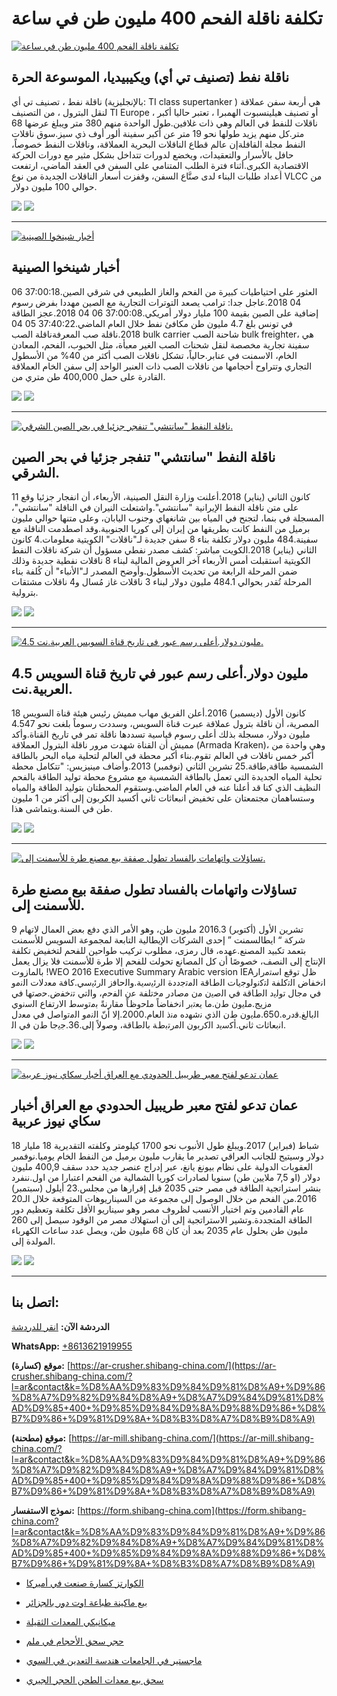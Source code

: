# تكلفة ناقلة الفحم 400 مليون طن في ساعة

<a href="https://swt.shibang-china.com/?l=ar&img&k=%D8%AA%D9%83%D9%84%D9%81%D8%A9+%D9%86%D8%A7%D9%82%D9%84%D8%A9+%D8%A7%D9%84%D9%81%D8%AD%D9%85+400+%D9%85%D9%84%D9%8A%D9%88%D9%86+%D8%B7%D9%86+%D9%81%D9%8A+%D8%B3%D8%A7%D8%B9%D8%A9" target="_blank">![تكلفة ناقلة الفحم 400 مليون طن في ساعة](http://static.shibang-china.com/all-800x300/611.jpg)</a>

## ناقلة نفط (تصنيف تي أي) ويكيبيديا، الموسوعة الحرة
ناقلة نفط ، تصنيف تي أي (بالإنجليزية: TI class supertanker ) هي أربعة سفن عملاقة لنقل البترول ، من التصنيف TI Europe ، أو تصنيف هيلينسبوت الهمبرا ، تعتبر حاليا أكبر ناقلات للنفط في العالم وهي ذات غلافين.طول الواحدة منهم 380 متر ويبلغ عرضها 68 متر.كل منهم يزيد طولها نحو 19 متر عن أكبر سفينة ألور أوف ذي سيز.سوق ناقلات النفط مجلة القافلةإن عالم قطاع الناقلات البحرية العملاقة، وناقلات النفط خصوصاً، حافل بالأسرار والتعقيدات، ويخضع لدورات تتداخل بشكل مثير مع دورات الحركة الاقتصادية الكبرى.أثناء فترة الطلب المتنامي على السفن في العقد الماضي، ارتفعت أعداد طلبات البناء لدى صنَّاع السفن، وقفزت أسعار الناقلات الجديدة من نوع VLCC من حوالي 100 مليون دولار.


<a href="https://whatsapp.shibangsoft.com/WhatsApp.php" target="_blank" title="WhatsApp">![](http://static.shibang-china.com/icon/whatsapp.png)</a> <a href="https://swt.shibang-china.com/?l=ar&icon&k=%D8%AA%D9%83%D9%84%D9%81%D8%A9+%D9%86%D8%A7%D9%82%D9%84%D8%A9+%D8%A7%D9%84%D9%81%D8%AD%D9%85+400+%D9%85%D9%84%D9%8A%D9%88%D9%86+%D8%B7%D9%86+%D9%81%D9%8A+%D8%B3%D8%A7%D8%B9%D8%A9" target="_blank">![](http://static.shibang-china.com/icon/chat-ar.png)</a>

---

<a href="https://swt.shibang-china.com/?l=ar&img&k=%D8%AA%D9%83%D9%84%D9%81%D8%A9+%D9%86%D8%A7%D9%82%D9%84%D8%A9+%D8%A7%D9%84%D9%81%D8%AD%D9%85+400+%D9%85%D9%84%D9%8A%D9%88%D9%86+%D8%B7%D9%86+%D9%81%D9%8A+%D8%B3%D8%A7%D8%B9%D8%A9" target="_blank">![أخبار شينخوا الصينية](http://static.shibang-china.com/all-800x300/133.jpg)</a>

## أخبار شينخوا الصينية
العثور على احتياطيات كبيرة من الفحم والغاز الطبيعي في شرقي الصين.37:00:18 06 04 2018.عاجل جدا: ترامب يصعد التوترات التجارية مع الصين مهددا بفرض رسوم إضافية على الصين بقيمة 100 مليار دولار أمريكي.37:00:08 06 04 2018.عجز الطاقة في تونس بلغ 4.7 مليون طن مكافئ نفط خلال العام الماضي.37:40:22 05 04 2018.ناقلة صب المعرفةناقلة الصب bulk carrier شاحنة الصب bulk freighter، هي سفينة تجارية مخصصة لنقل شحنات الصب الغير معبأة، مثل الحبوب، الفحم، المعادن الخام، الاسمنت في عنابر.حالياً، تشكل ناقلات الصب أكثر من 40% من الأسطول التجاري وتتراوح أحجامها من ناقلات الصب ذات العنبر الواحد إلى سفن الخام العملاقة القادرة على حمل 400,000 طن متري من.


<a href="https://whatsapp.shibangsoft.com/WhatsApp.php" target="_blank" title="WhatsApp">![](http://static.shibang-china.com/icon/whatsapp.png)</a> <a href="https://swt.shibang-china.com/?l=ar&icon&k=%D8%AA%D9%83%D9%84%D9%81%D8%A9+%D9%86%D8%A7%D9%82%D9%84%D8%A9+%D8%A7%D9%84%D9%81%D8%AD%D9%85+400+%D9%85%D9%84%D9%8A%D9%88%D9%86+%D8%B7%D9%86+%D9%81%D9%8A+%D8%B3%D8%A7%D8%B9%D8%A9" target="_blank">![](http://static.shibang-china.com/icon/chat-ar.png)</a>

---

<a href="https://swt.shibang-china.com/?l=ar&img&k=%D8%AA%D9%83%D9%84%D9%81%D8%A9+%D9%86%D8%A7%D9%82%D9%84%D8%A9+%D8%A7%D9%84%D9%81%D8%AD%D9%85+400+%D9%85%D9%84%D9%8A%D9%88%D9%86+%D8%B7%D9%86+%D9%81%D9%8A+%D8%B3%D8%A7%D8%B9%D8%A9" target="_blank">![ناقلة النفط &quot;سانتشي&quot; تنفجر جزئيا في بحر الصين الشرقي.](http://static.shibang-china.com/all-800x300/1212.jpg)</a>

## ناقلة النفط &quot;سانتشي&quot; تنفجر جزئيا في بحر الصين الشرقي.
11 كانون الثاني (يناير) 2018.أعلنت وزارة النقل الصينية، الأربعاء، أن انفجار جزئيا وقع على متن ناقلة النفط الإيرانية &quot;سانتشي&quot;.واشتعلت النيران في الناقلة &quot;سانتشي&quot;، المسجلة في بنما، لتجنح في المياه بين شانغهاي وجنوب اليابان، وعلى متنها حوالي مليون برميل من النفط كانت بطريقها من إيران إلى كوريا الجنوبية.وقد اصطدمت الناقلة مع سفينة.484 مليون دولار تكلفة بناء 8 سفن جديدة لـ&quot;ناقلات&quot; الكويتية معلومات.4 كانون الثاني (يناير) 2018.الكويت مباشر: كشف مصدر نفطي مسؤول أن شركة ناقلات النفط الكويتية استقبلت أمس الأربعاء آخر العروض المالية لبناء 8 ناقلات نفطية جديدة وذلك ضمن المرحلة الرابعة من تحديث الأسطول.وأوضح المصدر لـ&quot;الأنباء&quot; أن كُلفة بناء المرحلة تُقدر بحوالي 484.1 مليون دولار لبناء 3 ناقلات غاز مُسال و4 ناقلات مشتقات بترولية.


<a href="https://whatsapp.shibangsoft.com/WhatsApp.php" target="_blank" title="WhatsApp">![](http://static.shibang-china.com/icon/whatsapp.png)</a> <a href="https://swt.shibang-china.com/?l=ar&icon&k=%D8%AA%D9%83%D9%84%D9%81%D8%A9+%D9%86%D8%A7%D9%82%D9%84%D8%A9+%D8%A7%D9%84%D9%81%D8%AD%D9%85+400+%D9%85%D9%84%D9%8A%D9%88%D9%86+%D8%B7%D9%86+%D9%81%D9%8A+%D8%B3%D8%A7%D8%B9%D8%A9" target="_blank">![](http://static.shibang-china.com/icon/chat-ar.png)</a>

---

<a href="https://swt.shibang-china.com/?l=ar&img&k=%D8%AA%D9%83%D9%84%D9%81%D8%A9+%D9%86%D8%A7%D9%82%D9%84%D8%A9+%D8%A7%D9%84%D9%81%D8%AD%D9%85+400+%D9%85%D9%84%D9%8A%D9%88%D9%86+%D8%B7%D9%86+%D9%81%D9%8A+%D8%B3%D8%A7%D8%B9%D8%A9" target="_blank">![4.5 مليون دولار.أعلى رسم عبور في تاريخ قناة السويس العربية.نت.](http://static.shibang-china.com/all-800x300/869.jpg)</a>

## 4.5 مليون دولار.أعلى رسم عبور في تاريخ قناة السويس العربية.نت.
18 كانون الأول (ديسمبر) 2016.أعلن الفريق مهاب مميش رئيس هيئة قناة السويس المصرية، أن ناقلة بترول عملاقة عبرت قناة السويس، وسددت رسوماً بلغت نحو 4.547 مليون دولار، مسجلة بذلك أعلى رسوم قياسية تسددها ناقلة تمر في تاريخ القناة.وأكد مميش أن القناة شهدت مرور ناقلة البترول العملاقة (Armada Kraken)، وهي واحدة من أكبر خمس ناقلات في العالم تقوم.بناء أكبر محطة في العالم لتحلية مياه البحر بالطاقة الشمسية طاقة,طاقة.25 تشرين الثاني (نوفمبر) 2013.وأضاف مينيزيس: &quot;تتكامل محطة تحلية المياه الجديدة التي تعمل بالطاقة الشمسية مع مشروع محطة توليد الطاقة بالفحم النظيف الذي كنا قد أعلنا عنه في العام الماضي.وستقوم المحطتان بتوليد الطاقة والمياه وستساهمان مجتمعتان على تخفيض انبعاثات ثاني أكسيد الكربون إلى أكثر من 1 مليون طن في السنة.ويتماشى هذا.


<a href="https://whatsapp.shibangsoft.com/WhatsApp.php" target="_blank" title="WhatsApp">![](http://static.shibang-china.com/icon/whatsapp.png)</a> <a href="https://swt.shibang-china.com/?l=ar&icon&k=%D8%AA%D9%83%D9%84%D9%81%D8%A9+%D9%86%D8%A7%D9%82%D9%84%D8%A9+%D8%A7%D9%84%D9%81%D8%AD%D9%85+400+%D9%85%D9%84%D9%8A%D9%88%D9%86+%D8%B7%D9%86+%D9%81%D9%8A+%D8%B3%D8%A7%D8%B9%D8%A9" target="_blank">![](http://static.shibang-china.com/icon/chat-ar.png)</a>

---

<a href="https://swt.shibang-china.com/?l=ar&img&k=%D8%AA%D9%83%D9%84%D9%81%D8%A9+%D9%86%D8%A7%D9%82%D9%84%D8%A9+%D8%A7%D9%84%D9%81%D8%AD%D9%85+400+%D9%85%D9%84%D9%8A%D9%88%D9%86+%D8%B7%D9%86+%D9%81%D9%8A+%D8%B3%D8%A7%D8%B9%D8%A9" target="_blank">![تساؤلات واتهامات بالفساد تطول صفقة بيع مصنع طرة للأسمنت إلى.](http://static.shibang-china.com/all-800x300/74.jpg)</a>

## تساؤلات واتهامات بالفساد تطول صفقة بيع مصنع طرة للأسمنت إلى.
9 تشرين الأول (أكتوبر) 2016.3 مليون طن، وهو الأمر الذي دفع بعض العمال لاتهام شركة “ ايطالسمنت ” إحدى الشركات الإيطالية التابعة لمجموعة السويس للأسمنت بتعمد تكبيد المصنع.عهده، قال رمزى، مطلوب تركيب طواحين للفحم لتخفيض تكلفة الإنتاج إلى النصف، خصوصًا أن كل المصانع تحولت للفحم إلا طرة للأسمنت فلا يزال يعمل بالمازوت !WEO 2016 Executive Summary Arabic version IEAﻅﻝ ﺗﻭﻗﻊ ﺍﺳﺗﻣﺭﺍﺭ ﺍﻧﺧﻔﺎﺽ ﺍﻟﺗﻛﻠﻔﺔ ﻟﺗﻛﻧﻭﻟﻭﺟﻳﺎﺕ ﺍﻟﻁﺎﻗﺔ ﺍﻟﻣﺗﺟﺩﺩﺓ ﺍﻟﺭﺋﻳﺳﻳﺔ.ﻭﺍﻟﺣﺎﻓﺯ ﺍﻟﺭﺋﻳﺳﻲ.ﻛﺎﻓﺔ ﻣﻌﺩﻻﺕ ﺍﻟﻧﻣﻭ ﻓﻲ ﻣﺟﺎﻝ ﺗﻭﻟﻳﺩ ﺍﻟﻁﺎﻗﺔ ﻓﻲ ﺍﻟﺻﻳﻥ ﻣﻥ ﻣﺻﺎﺩﺭ ﻣﺧﺗﻠﻔﺔ ﻋﻥ ﺍﻟﻔﺣﻡ، ﻭﺍﻟﺗﻲ ﺗﻧﺧﻔﺽ.ﺣﺻﺗﻬﺎ ﻓﻲ ﻣﺯﻳﺞ.ﻣﻠﻳﻭﻥ ﻁﻥ.ﻣﺎ ﻳﻌﺗﺑﺭ ﺍﻧﺧﻔﺎﺿﺎً ﻣﻠﺣﻭﻅﺎً ﻣﻘﺎﺭﻧﺔً ﺑﻣﺗﻭﺳﻁ ﺍﻻﺭﺗﻔﺎﻉ ﺍﻟﺳﻧﻭﻱ ﺍﻟﺑﺎﻟﻎ.ﻗﺩﺭﻩ.650.ﻣﻠﻳﻭﻥ ﻁﻥ ﺍﻟﺫﻱ ﻧﺷﻬﺩﻩ ﻣﻧﺫ ﺍﻟﻌﺎﻡ.2000.ﺇﻻ ﺃﻥّ ﺍﻟﻧﻣﻭ ﺍﻟﻣﺗﻭﺍﺻﻝ ﻓﻲ ﻣﻌﺩﻝ ﺍﻧﺑﻌﺎﺛﺎﺕ ﺛﺎﻧﻲ.ﺃﻛﺳﻳﺩ ﺍﻟﻛﺭﺑﻭﻥ ﺍﻟﻣﺭﺗﺑﻁﺔ ﺑﺎﻟﻁﺎﻗﺔ، ﻭﺻﻭﻻً ﺇﻟﻰ.36.ﺟﻳﺟﺎ ﻁﻥ ﻓﻲ ﺍﻟ.


<a href="https://whatsapp.shibangsoft.com/WhatsApp.php" target="_blank" title="WhatsApp">![](http://static.shibang-china.com/icon/whatsapp.png)</a> <a href="https://swt.shibang-china.com/?l=ar&icon&k=%D8%AA%D9%83%D9%84%D9%81%D8%A9+%D9%86%D8%A7%D9%82%D9%84%D8%A9+%D8%A7%D9%84%D9%81%D8%AD%D9%85+400+%D9%85%D9%84%D9%8A%D9%88%D9%86+%D8%B7%D9%86+%D9%81%D9%8A+%D8%B3%D8%A7%D8%B9%D8%A9" target="_blank">![](http://static.shibang-china.com/icon/chat-ar.png)</a>

---

<a href="https://swt.shibang-china.com/?l=ar&img&k=%D8%AA%D9%83%D9%84%D9%81%D8%A9+%D9%86%D8%A7%D9%82%D9%84%D8%A9+%D8%A7%D9%84%D9%81%D8%AD%D9%85+400+%D9%85%D9%84%D9%8A%D9%88%D9%86+%D8%B7%D9%86+%D9%81%D9%8A+%D8%B3%D8%A7%D8%B9%D8%A9" target="_blank">![عمان تدعو لفتح معبر طريبيل الحدودي مع العراق أخبار سكاي نيوز عربية](http://static.shibang-china.com/all-800x300/1454.jpg)</a>

## عمان تدعو لفتح معبر طريبيل الحدودي مع العراق أخبار سكاي نيوز عربية
18 شباط (فبراير) 2017.ويبلغ طول الأنبوب نحو 1700 كيلومتر وكلفته التقديرية 18 مليار دولار وسيتيح للجانب العراقي تصدير ما يقارب مليون برميل من النفط الخام يوميا.نوفمبر العقوبات الدولية على نظام بيونغ يانغ، عبر إدراج عنصر جديد حدد سقف 400,9 مليون دولار (او 7,5 ملايين طن) سنويا لصادرات كوريا الشمالية من الفحم اعتبارا من اول.ننفرد بنشر استراتجية الطاقة فى مصر حتى 2035 قبل إقرارها من مجلس.23 أيلول (سبتمبر) 2016.من الفحم من خلال الوصول إلى مجموعة من السيناريوهات المتوقعة خلال الـ20 عام القادمين وتم اختيار الأنسب لظروف مصر وهو سيناريو الأقل تكلفة وتعظيم دور الطاقة المتجددة.وتشير الاستراتجية إلى أن استهلاك مصر من الوقود سيصل إلى 260 مليون طن بحلول عام 2035 بعد أن كان 68 مليون طن، ويصل عدد ساعات الكهرباء المولدة إلى.


<a href="https://whatsapp.shibangsoft.com/WhatsApp.php" target="_blank" title="WhatsApp">![](http://static.shibang-china.com/icon/whatsapp.png)</a> <a href="https://swt.shibang-china.com/?l=ar&icon&k=%D8%AA%D9%83%D9%84%D9%81%D8%A9+%D9%86%D8%A7%D9%82%D9%84%D8%A9+%D8%A7%D9%84%D9%81%D8%AD%D9%85+400+%D9%85%D9%84%D9%8A%D9%88%D9%86+%D8%B7%D9%86+%D9%81%D9%8A+%D8%B3%D8%A7%D8%B9%D8%A9" target="_blank">![](http://static.shibang-china.com/icon/chat-ar.png)</a>

---
## اتصل بنا:

**الدردشة الآن:** [انقر للدردشة](https://swt.shibang-china.com?l=ar&contact&k=%D8%AA%D9%83%D9%84%D9%81%D8%A9+%D9%86%D8%A7%D9%82%D9%84%D8%A9+%D8%A7%D9%84%D9%81%D8%AD%D9%85+400+%D9%85%D9%84%D9%8A%D9%88%D9%86+%D8%B7%D9%86+%D9%81%D9%8A+%D8%B3%D8%A7%D8%B9%D8%A9)

**WhatsApp:**  [+8613621919955](https://whatsapp.shibangsoft.com/WhatsApp.php)

**موقع (كسارة):** [https://ar-crusher.shibang-china.com/](https://ar-crusher.shibang-china.com/?l=ar&contact&k=%D8%AA%D9%83%D9%84%D9%81%D8%A9+%D9%86%D8%A7%D9%82%D9%84%D8%A9+%D8%A7%D9%84%D9%81%D8%AD%D9%85+400+%D9%85%D9%84%D9%8A%D9%88%D9%86+%D8%B7%D9%86+%D9%81%D9%8A+%D8%B3%D8%A7%D8%B9%D8%A9)

**موقع (مطحنة):** [https://ar-mill.shibang-china.com/](https://ar-mill.shibang-china.com/?l=ar&contact&k=%D8%AA%D9%83%D9%84%D9%81%D8%A9+%D9%86%D8%A7%D9%82%D9%84%D8%A9+%D8%A7%D9%84%D9%81%D8%AD%D9%85+400+%D9%85%D9%84%D9%8A%D9%88%D9%86+%D8%B7%D9%86+%D9%81%D9%8A+%D8%B3%D8%A7%D8%B9%D8%A9)

**نموذج الاستفسار:** [https://form.shibang-china.com](https://form.shibang-china.com?l=ar&contact&k=%D8%AA%D9%83%D9%84%D9%81%D8%A9+%D9%86%D8%A7%D9%82%D9%84%D8%A9+%D8%A7%D9%84%D9%81%D8%AD%D9%85+400+%D9%85%D9%84%D9%8A%D9%88%D9%86+%D8%B7%D9%86+%D9%81%D9%8A+%D8%B3%D8%A7%D8%B9%D8%A9)

* [الكوارتز كسارة صنعت في أميركا](../25/%D8%A7%D9%84%D9%83%D9%88%D8%A7%D8%B1%D8%AA%D8%B2%20%D9%83%D8%B3%D8%A7%D8%B1%D8%A9%20%D8%B5%D9%86%D8%B9%D8%AA%20%D9%81%D9%8A%20%D8%A3%D9%85%D9%8A%D8%B1%D9%83%D8%A7.md)

* [بيع ماكينة طباعة اوت دور بالجزائر](../21/%D8%A8%D9%8A%D8%B9%20%D9%85%D8%A7%D9%83%D9%8A%D9%86%D8%A9%20%D8%B7%D8%A8%D8%A7%D8%B9%D8%A9%20%D8%A7%D9%88%D8%AA%20%D8%AF%D9%88%D8%B1%20%D8%A8%D8%A7%D9%84%D8%AC%D8%B2%D8%A7%D8%A6%D8%B1.md)

* [ميكانيكي المعدات الثقيلة](../22/%D9%85%D9%8A%D9%83%D8%A7%D9%86%D9%8A%D9%83%D9%8A%20%D8%A7%D9%84%D9%85%D8%B9%D8%AF%D8%A7%D8%AA%20%D8%A7%D9%84%D8%AB%D9%82%D9%8A%D9%84%D8%A9.md)

* [حجر سحق الأحجام في ملم](../25/%D8%AD%D8%AC%D8%B1%20%D8%B3%D8%AD%D9%82%20%D8%A7%D9%84%D8%A3%D8%AD%D8%AC%D8%A7%D9%85%20%D9%81%D9%8A%20%D9%85%D9%84%D9%85.md)

* [ماجستير في الجامعات هندسة التعدين في السوي](../23/%D9%85%D8%A7%D8%AC%D8%B3%D8%AA%D9%8A%D8%B1%20%D9%81%D9%8A%20%D8%A7%D9%84%D8%AC%D8%A7%D9%85%D8%B9%D8%A7%D8%AA%20%D9%87%D9%86%D8%AF%D8%B3%D8%A9%20%D8%A7%D9%84%D8%AA%D8%B9%D8%AF%D9%8A%D9%86%20%D9%81%D9%8A%20%D8%A7%D9%84%D8%B3%D9%88%D9%8A.md)

* [سحق بيع معدات الطحن الحجر الجيري](../23/%D8%B3%D8%AD%D9%82%20%D8%A8%D9%8A%D8%B9%20%D9%85%D8%B9%D8%AF%D8%A7%D8%AA%20%D8%A7%D9%84%D8%B7%D8%AD%D9%86%20%D8%A7%D9%84%D8%AD%D8%AC%D8%B1%20%D8%A7%D9%84%D8%AC%D9%8A%D8%B1%D9%8A.md)